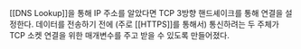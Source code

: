 [[DNS Lookup]]을 통해 IP 주소를 알았다면 TCP 3방향 핸드셰이크를 통해 연결을 설정한다. 데이터를 전송하기 전에 (주로 [[HTTPS]]를 통해서) 통신하려는 두 주체가 TCP 소켓 연결을 위한 매개변수를 주고 받을 수 있도록 만들어졌다.